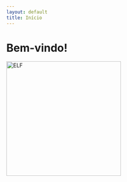 ```yaml
---
layout: default
title: Início
---
```


# Bem-vindo!
<img src="{{ '/assets/NbNiSi_ELF_110.png' | relative_url }}" alt="ELF" width="300">
